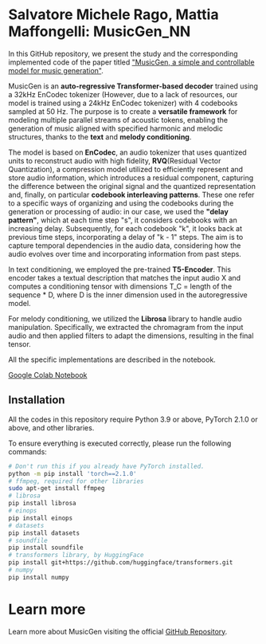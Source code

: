 # Salvatore Michele Rago, Mattia Maffongelli: MusicGen_NN
In this GitHub repository, we present the study and the corresponding implemented code of the paper titled ["MusicGen, a simple and controllable model for music generation"](https://arxiv.org/abs/2306.05284).

MusicGen is an **auto-regressive Transformer-based decoder** trained using a 32kHz EnCodec tokenizer (However, due to a lack of resources, our model is trained using a 24kHz EnCodec tokenizer) with 4 codebooks sampled at 50 Hz.
The purpose is to create a **versatile framework** for modeling multiple parallel streams of acoustic tokens, enabling the generation of music aligned with specified harmonic and melodic structures, thanks to the **text** and **melody conditioning**. 

The model is based on **EnCodec**, an audio tokenizer that uses quantized units to reconstruct audio with high fidelity, **RVQ**(Residual Vector Quantization), a compression model utilized to efficiently represent and store audio information, which introduces a residual component, capturing the difference between the original signal and the quantized representation and, finally, on particular **codebook interleaving patterns**. These one refer to a specific ways of organizing and using the codebooks during the generation or processing of audio: in our case, we used the **"delay pattern"**, which at each time step "s", it considers codebooks with an increasing delay. Subsequently, for each codebook "k", it looks back at previous time steps, incorporating a delay of "k - 1" steps. The aim is to capture temporal dependencies in the audio data, considering how the audio evolves over time and incorporating information from past steps.

In text conditioning, we employed the pre-trained **T5-Encoder**. This encoder takes a textual description that matches the input audio X and computes a conditioning tensor with dimensions T_C = length of the sequence * D, where D is the inner dimension used in the autoregressive model.

For melody conditioning, we utilized the **Librosa** library to handle audio manipulation. Specifically, we extracted the chromagram from the input audio and then applied filters to adapt the dimensions, resulting in the final tensor.

All the specific implementations are described in the notebook.

[Google Colab Notebook](https://colab.research.google.com/drive/1I6lvaCnEkBErb19yE64xF93MJeZnO5OM?usp=sharing)

## Installation

All the codes in this repository require Python 3.9 or above, PyTorch 2.1.0 or above, and other libraries. 

To ensure everything is executed correctly, please run the following commands:

```bash
# Don't run this if you already have PyTorch installed.
python -m pip install 'torch==2.1.0'
# ffmpeg, required for other libraries
sudo apt-get install ffmpeg
# librosa
pip install librosa
# einops
pip install einops
# datasets
pip install datasets
# soundfile
pip install soundfile
# transformers library, by HuggingFace
pip install git+https://github.com/huggingface/transformers.git
# numpy
pip install numpy
```

# Learn more
Learn more about MusicGen visiting the official [GitHub Repository](https://github.com/facebookresearch/audiocraft/tree/main).
